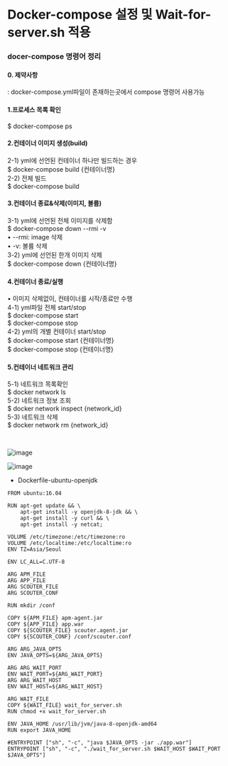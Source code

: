 # Docker-compose 설정 및 Wait-for-server.sh 적용  

### docer-compose 명령어 정리
#### 0. 제약사항
 : docker-compose.yml파일이 존재하는곳에서 compose 명령어 사용가능  

#### 1.프로세스 목록 확인
$ docker-compose ps  

#### 2.컨테이너 이미지 생성(build)
2-1) yml에 선언된 컨테이너 하나만 빌드하는 경우  
$ docker-compose build {컨테이너명}  
2-2) 전체 빌드  
$ docker-compose build  
 
#### 3.컨테이너 종료&삭제(이미지, 볼륨)
3-1) yml에 선언된 전체 이미지를 삭제함  
$ docker-compose down --rmi -v  
•	--rmi: image 삭제  
•	-v: 볼륨 삭제  
3-2) yml에 선언된 한개 이미지 삭제  
$ docker-compose down {컨테이너명}  

#### 4.컨테이너 종료/실행
•	이미지 삭제없이, 컨테이너를 시작/종료만 수행  
4-1) yml파일 전체 start/stop  
$ docker-compose start  
$ docker-compose stop  
4-2) yml의 개별 컨테이너 start/stop  
$ docker-compose start {컨테이너명}  
$ docker-compose stop {컨테이너명}  

#### 5.컨테이너 네트워크 관리
5-1) 네트워크 목록확인  
$ docker  network ls  
5-2) 네트워크 정보 조회  
$ docker network inspect {network_id}  
5-3) 네트워크 삭제  
$ docker network rm {network_id}  
  
<br>


![image](https://user-images.githubusercontent.com/45334819/74351141-0fc5b780-4dfa-11ea-85cf-9907b3d17c5a.png)

![image](https://user-images.githubusercontent.com/45334819/74351152-148a6b80-4dfa-11ea-830e-c0ee6f2702bf.png)

- Dockerfile-ubuntu-openjdk
```#FROM openjdk:8-jdk-alpine
FROM ubuntu:16.04

RUN apt-get update && \
    apt-get install -y openjdk-8-jdk && \
    apt-get install -y curl && \
    apt-get install -y netcat;

VOLUME /etc/timezone:/etc/timezone:ro 
VOLUME /etc/localtime:/etc/localtime:ro 
ENV TZ=Asia/Seoul

ENV LC_ALL=C.UTF-8

ARG APM_FILE
ARG APP_FILE
ARG SCOUTER_FILE
ARG SCOUTER_CONF

RUN mkdir /conf

COPY ${APM_FILE} apm-agent.jar
COPY ${APP_FILE} app.war
COPY ${SCOUTER_FILE} scouter.agent.jar
COPY ${SCOUTER_CONF} /conf/scouter.conf

ARG ARG_JAVA_OPTS
ENV JAVA_OPTS=${ARG_JAVA_OPTS}

ARG ARG_WAIT_PORT
ENV WAIT_PORT=${ARG_WAIT_PORT}
ARG ARG_WAIT_HOST
ENV WAIT_HOST=${ARG_WAIT_HOST}

ARG WAIT_FILE
COPY ${WAIT_FILE} wait_for_server.sh
RUN chmod +x wait_for_server.sh

ENV JAVA_HOME /usr/lib/jvm/java-8-openjdk-amd64
RUN export JAVA_HOME

#ENTRYPOINT ["sh", "-c", "java $JAVA_OPTS -jar ./app.war"]
ENTRYPOINT ["sh", "-c", "./wait_for_server.sh $WAIT_HOST $WAIT_PORT $JAVA_OPTS"]
```
